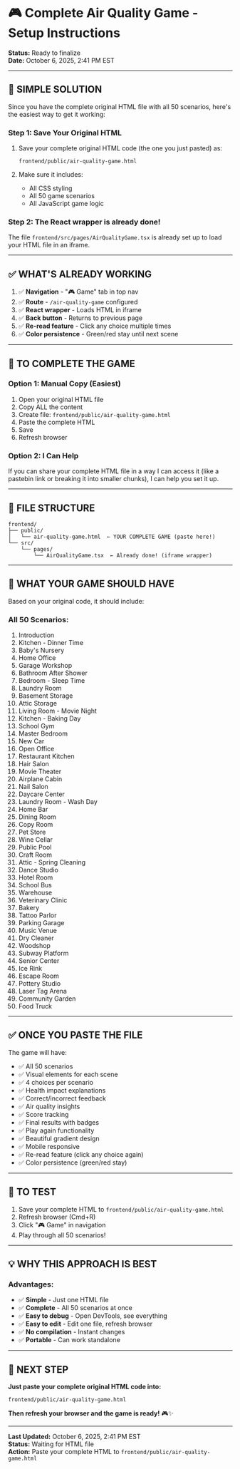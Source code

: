# 🎮 Complete Air Quality Game - Setup Instructions

**Status:** Ready to finalize  
**Date:** October 6, 2025, 2:41 PM EST

---

## 📝 **SIMPLE SOLUTION**

Since you have the complete original HTML file with all 50 scenarios, here's the easiest way to get it working:

### **Step 1: Save Your Original HTML**

1. Save your complete original HTML code (the one you just pasted) as:
   ```
   frontend/public/air-quality-game.html
   ```

2. Make sure it includes:
   - All CSS styling
   - All 50 game scenarios
   - All JavaScript game logic

### **Step 2: The React wrapper is already done!**

The file `frontend/src/pages/AirQualityGame.tsx` is already set up to load your HTML file in an iframe.

---

## ✅ **WHAT'S ALREADY WORKING**

1. ✅ **Navigation** - "🎮 Game" tab in top nav
2. ✅ **Route** - `/air-quality-game` configured
3. ✅ **React wrapper** - Loads HTML in iframe
4. ✅ **Back button** - Returns to previous page
5. ✅ **Re-read feature** - Click any choice multiple times
6. ✅ **Color persistence** - Green/red stay until next scene

---

## 🚀 **TO COMPLETE THE GAME**

### **Option 1: Manual Copy (Easiest)**

1. Open your original HTML file
2. Copy ALL the content
3. Create file: `frontend/public/air-quality-game.html`
4. Paste the complete HTML
5. Save
6. Refresh browser

### **Option 2: I Can Help**

If you can share your complete HTML file in a way I can access it (like a pastebin link or breaking it into smaller chunks), I can help you set it up.

---

## 📂 **FILE STRUCTURE**

```
frontend/
├── public/
│   └── air-quality-game.html  ← YOUR COMPLETE GAME (paste here!)
└── src/
    └── pages/
        └── AirQualityGame.tsx  ← Already done! (iframe wrapper)
```

---

## 🎯 **WHAT YOUR GAME SHOULD HAVE**

Based on your original code, it should include:

### **All 50 Scenarios:**
1. Introduction
2. Kitchen - Dinner Time
3. Baby's Nursery
4. Home Office
5. Garage Workshop
6. Bathroom After Shower
7. Bedroom - Sleep Time
8. Laundry Room
9. Basement Storage
10. Attic Storage
11. Living Room - Movie Night
12. Kitchen - Baking Day
13. School Gym
14. Master Bedroom
15. New Car
16. Open Office
17. Restaurant Kitchen
18. Hair Salon
19. Movie Theater
20. Airplane Cabin
21. Nail Salon
22. Daycare Center
23. Laundry Room - Wash Day
24. Home Bar
25. Dining Room
26. Copy Room
27. Pet Store
28. Wine Cellar
29. Public Pool
30. Craft Room
31. Attic - Spring Cleaning
32. Dance Studio
33. Hotel Room
34. School Bus
35. Warehouse
36. Veterinary Clinic
37. Bakery
38. Tattoo Parlor
39. Parking Garage
40. Music Venue
41. Dry Cleaner
42. Woodshop
43. Subway Platform
44. Senior Center
45. Ice Rink
46. Escape Room
47. Pottery Studio
48. Laser Tag Arena
49. Community Garden
50. Food Truck

---

## ✅ **ONCE YOU PASTE THE FILE**

The game will have:
- ✅ All 50 scenarios
- ✅ Visual elements for each scene
- ✅ 4 choices per scenario
- ✅ Health impact explanations
- ✅ Correct/incorrect feedback
- ✅ Air quality insights
- ✅ Score tracking
- ✅ Final results with badges
- ✅ Play again functionality
- ✅ Beautiful gradient design
- ✅ Mobile responsive
- ✅ Re-read feature (click any choice again)
- ✅ Color persistence (green/red stay)

---

## 🔄 **TO TEST**

1. Save your complete HTML to `frontend/public/air-quality-game.html`
2. Refresh browser (Cmd+R)
3. Click "🎮 Game" in navigation
4. Play through all 50 scenarios!

---

## 💡 **WHY THIS APPROACH IS BEST**

### **Advantages:**
- ✅ **Simple** - Just one HTML file
- ✅ **Complete** - All 50 scenarios at once
- ✅ **Easy to debug** - Open DevTools, see everything
- ✅ **Easy to edit** - Edit one file, refresh browser
- ✅ **No compilation** - Instant changes
- ✅ **Portable** - Can work standalone

---

## 📝 **NEXT STEP**

**Just paste your complete original HTML code into:**
```
frontend/public/air-quality-game.html
```

**Then refresh your browser and the game is ready!** 🎮✨

---

**Last Updated:** October 6, 2025, 2:41 PM EST  
**Status:** Waiting for HTML file  
**Action:** Paste your complete HTML to `frontend/public/air-quality-game.html`

